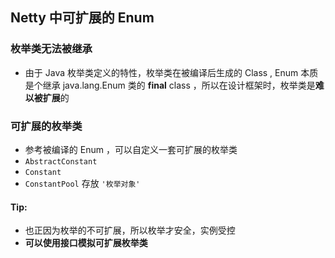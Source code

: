 ## Netty 中可扩展的 Enum

### 枚举类无法被继承

* 由于 Java 枚举类定义的特性，枚举类在被编译后生成的 Class , Enum 本质是个继承 java.lang.Enum 类的 **final** class ，所以在设计框架时，枚举类是**难以被扩展**的

### 可扩展的枚举类

* 参考被编译的 Enum ，可以自定义一套可扩展的枚举类
* `AbstractConstant` 
* `Constant` 
*  `ConstantPool` 存放 `'枚举对象'`

#### Tip:

* 也正因为枚举的不可扩展，所以枚举才安全，实例受控
* **可以使用接口模拟可扩展枚举类**


